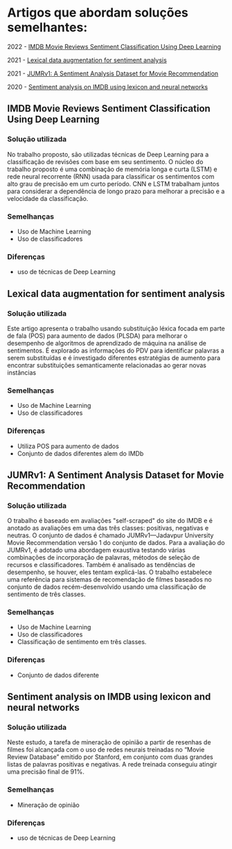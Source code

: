 # Artigos que abordam soluções semelhantes:

2022 - [IMDB Movie Reviews Sentiment Classification Using Deep Learning](#1)

2021 - [Lexical data augmentation for sentiment analysis](#2)

2021 - [JUMRv1: A Sentiment Analysis Dataset for Movie Recommendation](#3)

2020 - [Sentiment analysis on IMDB using lexicon and neural networks](#4)

## <a id="1"> IMDB Movie Reviews Sentiment Classification Using Deep Learning</a>

### Solução utilizada

No trabalho proposto, são utilizadas técnicas de Deep Learning para a classificação de revisões com base em seu sentimento. 
O núcleo do trabalho proposto é uma combinação de memória longa e curta (LSTM) 
e rede neural recorrente (RNN) usada para classificar os sentimentos com alto grau de precisão em um curto período. 
CNN e LSTM trabalham juntos para considerar a dependência de longo prazo para melhorar a precisão e a velocidade da classificação.

### Semelhanças 

* Uso de Machine Learning
* Uso de classificadores

### Diferenças

* uso de técnicas de Deep Learning

## <a id="2"> Lexical data augmentation for sentiment analysis</a>

### Solução utilizada

Este artigo apresenta o trabalho usando substituição léxica focada em parte de fala (POS) para aumento de dados (PLSDA) para melhorar o desempenho de algoritmos de aprendizado de máquina na análise de sentimentos. É explorado as informações do PDV para identificar palavras a serem substituídas e é investigado diferentes estratégias de aumento para encontrar substituições semanticamente relacionadas ao gerar novas instâncias

### Semelhanças 

* Uso de Machine Learning
* Uso de classificadores

### Diferenças

* Utiliza POS para aumento de dados 
* Conjunto de dados diferentes alem do IMDb

## <a id="3"> JUMRv1: A Sentiment Analysis Dataset for Movie Recommendation</a>

### Solução utilizada

O trabalho é baseado em avaliações "self-scraped" do site do IMDB e é anotado as avaliações em uma das três classes: positivas, negativas e neutras. O conjunto de dados é chamado JUMRv1—Jadavpur University Movie Recommendation versão 1 do conjunto de dados. Para a avaliação do JUMRv1, é adotado uma abordagem exaustiva testando várias combinações de incorporação de palavras, métodos de seleção de recursos e classificadores. Também é analisado as tendências de desempenho, se houver, eles tentam explicá-las. O trabalho estabelece uma referência para sistemas de recomendação de filmes baseados no conjunto de dados recém-desenvolvido usando uma classificação de sentimento de três classes.

### Semelhanças 

* Uso de Machine Learning
* Uso de classificadores
* Classificação de sentimento em três classes.

### Diferenças

* Conjunto de dados diferente

## <a id="4"> Sentiment analysis on IMDB using lexicon and neural networks</a>

### Solução utilizada

Neste estudo, a tarefa de mineração de opinião a partir de resenhas de filmes foi alcançada com o uso de redes neurais treinadas no “Movie Review Database” emitido por Stanford, em conjunto com duas grandes listas de palavras positivas e negativas. A rede treinada conseguiu atingir uma precisão final de 91%.

### Semelhanças 

* Mineração de opinião

### Diferenças

* uso de técnicas de Deep Learning

